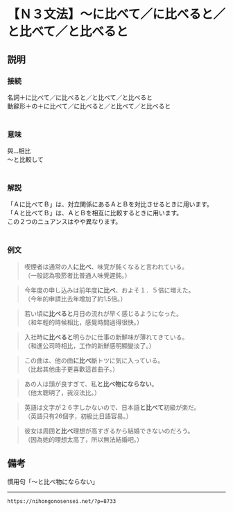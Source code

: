 # 【Ｎ３文法】～に比べて／に比べると／と比べて／と比べると


## 説明

### 接続

名詞＋に比べて／に比べると／と比べて／と比べると  
動辭形＋の＋に比べて／に比べると／と比べて／と比べると  
　

### 意味

與…相比  
～と比較して  
　

### 解説

「Ａに比べてＢ」は、対立関係にあるＡとＢを対比させるときに用います。  
「Ａと比べてＢ」は、ＡとＢを相互に比較するときに用います。  
この２つのニュアンスはやや異なります。  
　

### 例文

>喫煙者は通常の人**に比べ**、味覚が鈍くなると言われている。  
>（一般認為吸菸者比普通人味覺遲鈍。）
 
>今年度の申し込みは前年度**に比べ**、およそ１．５倍に増えた。  
>（今年的申請比去年增加了約1.5倍。）
 
>若い頃**に比べると**月日の流れが早く感じるようになった。  
>（和年輕的時候相比，感覺時間過得很快。）
 
>入社時**に比べると**明らかに仕事の新鮮味が薄れてきている。  
>（和進公司時相比，工作的新鮮感明顯變淡了。）
 
>この曲は、他の曲**に比べ**斷トツに気に入っている。  
>（比起其他曲子更喜歡這首曲子。）
 
>あの人は頭が良すぎて、私**と比べ物にならない**。  
>（他太聰明了，我沒法比。）
 
>英語は文字が２６字しかないので、日本語**と比べて**初級が楽だ。  
>（英語只有26個字，初級比日語容易。）
 
>彼女は周囲**と比べ**理想が高すぎるから結婚できないのだろう。  
>（因為她的理想太高了，所以無法結婚吧。）

## 備考

慣用句「～と比べ物にならない」

---
`https://nihongonosensei.net/?p=8733`